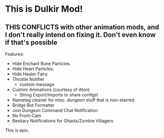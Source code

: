 # This is Dulkir Mod!
## THIS CONFLICTS with other animation mods, and I don't really intend on fixing it. Don't even know if that's possible

Features:
- Hide Enchant Rune Particles.
- Hide Heart Particles.
- Hide Healer Fairy.
- Throttle Notifier
  - custom message
- Custom Animations (courtesy of Aton)
  - String Export/Imports to share configs!
- Nametag cleaner for misc. dungeon stuff that is non-starred.
- Bridge Bot Formatter
- Join Dungeon Command Chat Notification
- No Front-Cam
- Bestiary Notifications for Ghasts/Zombie Villagers

This is epic.
